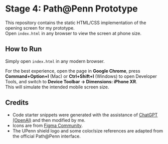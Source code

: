 # Stage 4: Path@Penn Prototype

This repository contains the static HTML/CSS implementation of the opening screen for my prototype.  
Open `index.html` in any browser to view the screen at phone size.

## How to Run
Simply open `index.html` in any modern browser.

For the best experience, open the page in **Google Chrome**, press **Command+Option+I** (Mac) or **Ctrl+Shift+I** (Windows) to open Developer Tools, and switch to **Device Toolbar → Dimensions: iPhone XR**.  
This will simulate the intended mobile screen size.

## Credits
- Code starter snippets were generated with the assistance of [ChatGPT (OpenAI)](https://openai.com/) and then modified by me.  
- Icons are from [Figma Community](https://www.figma.com/community).  
- The UPenn shield logo and some color/size references are adapted from the official Path@Penn interface.  
